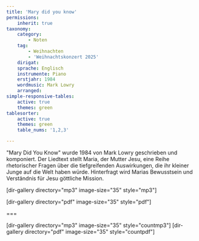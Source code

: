 ```yaml
---
title: 'Mary did you know'
permissions:
    inherit: true
taxonomy:
    category:
        - Noten
    tag:
        - Weihnachten
        - 'Weihnachtskonzert 2025'
    dirigat:
    sprache: Englisch
    instrumente: Piano
    erstjahr: 1984
    wordmusic: Mark Lowry
    arranged:
simple-responsive-tables:
    active: true
    themes: green
tablesorter:
    active: true
    themes: green
    table_nums: '1,2,3'

---
```


"Mary Did You Know" wurde 1984 von Mark Lowry geschrieben und komponiert. Der Liedtext stellt Maria, der Mutter Jesu, eine Reihe rhetorischer Fragen über die tiefgreifenden Auswirkungen, die ihr kleiner Junge auf die Welt haben würde. Hinterfragt wird Marias Bewusstsein und Verständnis für Jesu göttliche Mission.



[dir-gallery directory="mp3" image-size="35" style="mp3"]

[dir-gallery directory="pdf" image-size="35" style="pdf"]

===

[dir-gallery directory="mp3" image-size="35" style="countmp3"]
[dir-gallery directory="pdf" image-size="35" style="countpdf"]